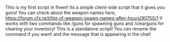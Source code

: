 This is my first script in fivem!
Its a simple client-side script that it gives you guns!
You can check about the weapon names here, https://forum.cfx.re/t/list-of-weapon-spawn-names-after-hours/90750/1
It works with two commands like /guns for spawning guns and /clearguns for clearing your inventory!
This is a standalone script!
You can rename the command if you want! and the message that is appearing in the chat!
